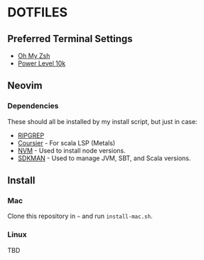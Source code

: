 # DOTFILES


## Preferred Terminal Settings

- [Oh My Zsh](https://ohmyz.sh/)
- [Power Level 10k](https://github.com/romkatv/powerlevel10k)

## Neovim

### Dependencies

These should all be installed by my install script, but just in case:

- [RIPGREP](https://github.com/BurntSushi/ripgrep)
- [Coursier](https://get-coursier.io/docs/cli-installation) - For scala LSP (Metals)
- [NVM](https://github.com/nvm-sh/nvm) - Used to install node versions.
- [SDKMAN](https://sdkman.io/install) - Used to manage JVM, SBT, and Scala versions.

## Install

### Mac

Clone this repository in `~` and run `install-mac.sh`.

### Linux

TBD

